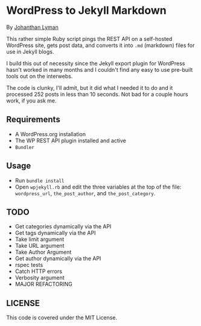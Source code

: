 # WordPress to Jekyll Markdown

By [Johanthan Lyman](http://github.com/jelyman2)

This rather simple Ruby script pings the REST API on a self-hosted WordPress site, gets post data, and converts it 
into `.md` (markdown) files for use in Jekyll blogs.

I build this out of necessity since the Jekyll export plugin for WordPress hasn't worked in many months and I 
couldn't find any easy to use pre-built tools out on the interwebs.

The code is clunky, I'll admit, but it did what I needed it to do and it processed 252 posts in less than 10 seconds.
 Not bad for a couple hours work, if you ask me.

## Requirements

- A WordPress.org installation
- The WP REST API plugin installed and active
- `Bundler`

## Usage

- Run `bundle install`
- Open `wpjekyll.rb` and edit the three variables at the top of the file: `wordpress_url`, `the_post_author`, and 
`the_post_category`.

## TODO

- Get categories dynamically via the API
- Get tags dynamically via the API
- Take limit argument
- Take URL argument
- Take Author Argument
- Get author dynamically via the API
- rspec tests
- Catch HTTP errors
- Verbosity argument
- MAJOR REFACTORING

## LICENSE

This code is covered under the MIT License.
